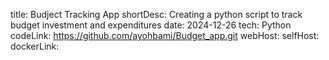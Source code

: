title: Budject Tracking App
shortDesc: Creating a python script to track budget investment and expenditures
date: 2024-12-26
tech: Python
codeLink: https://github.com/ayohbami/Budget_app.git
webHost: 
selfHost: 
dockerLink: 